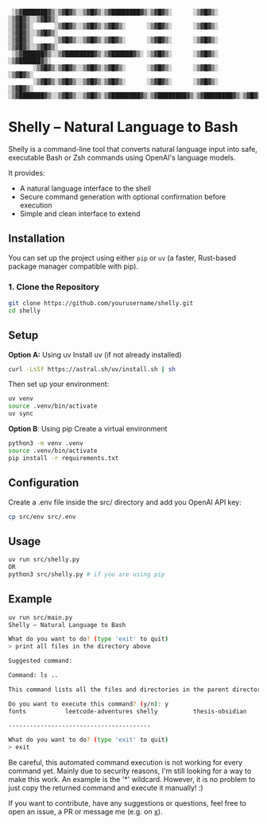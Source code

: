 ```text
 ░▒▓███████▓▒░▒▓█▓▒░░▒▓█▓▒░▒▓████████▓▒░▒▓█▓▒░      ░▒▓█▓▒░   ░▒▓█▓▒░░▒▓█▓▒░
░▒▓█▓▒░      ░▒▓█▓▒░░▒▓█▓▒░▒▓█▓▒░      ░▒▓█▓▒░      ░▒▓█▓▒░   ░▒▓█▓▒░░▒▓█▓▒░ 
░▒▓█▓▒░      ░▒▓█▓▒░░▒▓█▓▒░▒▓█▓▒░      ░▒▓█▓▒░      ░▒▓█▓▒░   ░▒▓█▓▒░░▒▓█▓▒░ 
 ░▒▓██████▓▒░░▒▓████████▓▒░▒▓██████▓▒░ ░▒▓█▓▒░      ░▒▓█▓▒░    ░▒▓██████▓▒░  
       ░▒▓█▓▒░▒▓█▓▒░░▒▓█▓▒░▒▓█▓▒░      ░▒▓█▓▒░      ░▒▓█▓▒░      ░▒▓█▓▒░     
       ░▒▓█▓▒░▒▓█▓▒░░▒▓█▓▒░▒▓█▓▒░      ░▒▓█▓▒░      ░▒▓█▓▒░      ░▒▓█▓▒░     
░▒▓███████▓▒░░▒▓█▓▒░░▒▓█▓▒░▒▓████████▓▒░▒▓████████▓▒░▒▓████████▓▒░▒▓█▓▒░     
```

# Shelly – Natural Language to Bash

Shelly is a command-line tool that converts natural language input into safe, executable Bash or Zsh commands using OpenAI's language models.

It provides:
- A natural language interface to the shell
- Secure command generation with optional confirmation before execution
- Simple and clean interface to extend

## Installation

You can set up the project using either `pip` or `uv` (a faster, Rust-based package manager compatible with pip).

### 1. Clone the Repository

```bash
git clone https://github.com/yourusername/shelly.git
cd shelly
```

## Setup

**Option A:** Using uv
Install uv (if not already installed)
```bash
curl -LsSf https://astral.sh/uv/install.sh | sh
```
Then set up your environment:
```bash
uv venv
source .venv/bin/activate
uv sync
```
**Option B**: Using pip
Create a virtual environment
```bash
python3 -m venv .venv
source .venv/bin/activate
pip install -r requirements.txt
```
## Configuration
Create a .env file inside the src/ directory and add you OpenAI API key:
```bash
cp src/env src/.env
```

## Usage
```bash
uv run src/shelly.py
OR
python3 src/shelly.py # if you are using pip
```
## Example
```bash
uv run src/main.py
Shelly – Natural Language to Bash

What do you want to do? (type 'exit' to quit)
> print all files in the directory above

Suggested command:

Command: ls ..

This command lists all the files and directories in the parent directory. The ".." represents the parent directory in Linux.

Do you want to execute this command? (y/n): y
fonts			leetcode-adventures	shelly			thesis-obsidian

----------------------------------------

What do you want to do? (type 'exit' to quit)
> exit
```

Be careful, this automated command execution is not working for every command yet. Mainly due to security reasons, I'm still looking for a way to make this work. An example is the '*' wildcard.
However, it is no problem to just copy the returned command and execute it manually! :)

If you want to contribute, have any suggestions or questions, feel free to open an issue, a PR or message me (e.g. on [x](https://x.com/wambosec)).
